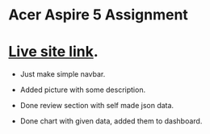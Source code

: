 # Acer Aspire 5 Assignment

# [Live site link](https://acer-aspire.netlify.app/).

- Just make simple navbar.

- Added picture with some description.

- Done review section with self made json data.

- Done chart with given data, added them to dashboard.
